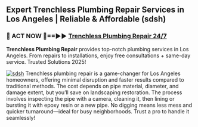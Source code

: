 ## Expert Trenchless Plumbing Repair Services in Los Angeles | Reliable & Affordable (sdsh)  

<h3>🚿 ACT NOW 🌟==►► <a href="https://tinyurl.com/2ne6vx2x" rel="nofollow">Trenchless Plumbing Repair 24/7</a></h3>

**Trenchless Plumbing Repair** provides top-notch plumbing services in Los Angeles. From repairs to installations, enjoy free consultations + same-day service. Trusted Solutions 2025!

[![sdsh](https://i.imgur.com/4PFF4AK.jpeg)](https://tinyurl.com/2ne6vx2x)
Trenchless plumbing repair is a game-changer for Los Angeles homeowners, offering minimal disruption and faster results compared to traditional methods. The cost depends on pipe material, diameter, and damage extent, but you’ll save on landscaping restoration. The process involves inspecting the pipe with a camera, cleaning it, then lining or bursting it with epoxy resin or a new pipe. No digging means less mess and quicker turnaround—ideal for busy neighborhoods. Trust a pro to handle it seamlessly!